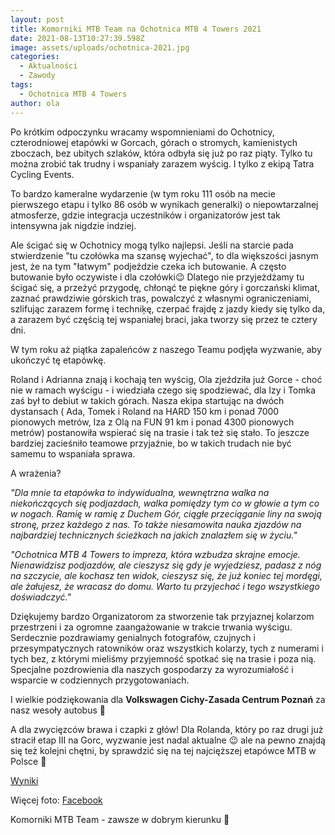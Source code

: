 ```yaml
---
layout: post
title: Komorniki MTB Team na Ochotnica MTB 4 Towers 2021
date: 2021-08-13T10:27:39.598Z
image: assets/uploads/ochotnica-2021.jpg
categories:
  - Aktualności
  - Zawody
tags:
  - Ochotnica MTB 4 Towers
author: ola
---
```

Po krótkim odpoczynku wracamy wspomnieniami do Ochotnicy, czterodniowej etapówki w Gorcach, górach o stromych, kamienistych zboczach, bez ubitych szlaków, która odbyła się już po raz piąty. Tylko tu można zrobić tak trudny i wspaniały zarazem wyścig. I tylko z ekipą Tatra Cycling Events.

<!--more-->

To bardzo kameralne wydarzenie (w tym roku 111 osób na mecie pierwszego etapu i tylko 86 osób w wynikach generalki) o niepowtarzalnej atmosferze, gdzie integracja uczestników i organizatorów jest tak intensywna jak nigdzie indziej.

Ale ścigać się w Ochotnicy mogą tylko najlepsi. Jeśli na starcie pada stwierdzenie "tu czołówka ma szansę wyjechać", to dla większości jasnym jest, że na tym "łatwym" podjeździe czeka ich butowanie. A często butowanie było oczywiste i dla czołówki😉 Dlatego nie przyjeżdżamy tu ścigać się, a przeżyć przygodę, chłonąć te piękne góry i gorczański klimat, zaznać prawdziwie górskich tras, powalczyć z własnymi ograniczeniami, szlifując zarazem formę i techniķę, czerpać frajdę z jazdy kiedy się tylko da, a zarazem być częścią tej wspaniałej braci, jaka tworzy się przez te cztery dni.

W tym roku aż piątka zapaleńców z naszego Teamu podjęła wyzwanie, aby ukończyć tę etapówkę.

Roland i Adrianna znają i kochają ten wyścig, Ola zjeździła już Gorce - choć nie w ramach wyścigu - i wiedziała czego się spodziewać, dla Izy i Tomka zaś był to debiut w takich górach. Nasza ekipa startując na dwóch dystansach ( Ada, Tomek i Roland na HARD 150 km i ponad 7000 pionowych metrów, Iza z Olą na FUN 91 km i ponad 4300 pionowych metrów) postanowiła wspierać się na trasie i tak też się stało. To jeszcze bardziej zacieśniło teamowe przyjaźnie, bo w takich trudach nie być samemu to wspaniała sprawa.

A wrażenia?

*"Dla mnie ta etapówka to indywidualna, wewnętrzna walka na niekończących się podjazdach, walka pomiędzy tym co w głowie a tym co w nogach. Ramię w ramię z Duchem Gór, ciągłe przeciąganie liny na swoją stronę, przez każdego z nas. To także niesamowita nauka zjazdów na najbardziej technicznych ścieżkach na jakich znalazłem się w życiu."*

*"Ochotnica MTB 4 Towers to impreza, która wzbudza skrajne emocje. Nienawidzisz podjazdów, ale cieszysz się gdy je wyjedziesz, padasz z nóg na szczycie, ale kochasz ten widok, cieszysz się, że już koniec tej mordęgi, ale żałujesz, że wracasz do domu. Warto tu przyjechać i tego wszystkiego doświadczyć."*

Dziękujemy bardzo Organizatorom za stworzenie tak przyjaznej kolarzom przestrzeni i za ogromne zaangażowanie w trakcie trwania wyścigu. Serdecznie pozdrawiamy genialnych fotografów, czujnych i przesympatycznych ratowników oraz wszystkich kolarzy, tych z numerami i tych bez, z którymi mieliśmy przyjemność spotkać się na trasie i poza nią. Specjalne pozdrowienia dla naszych gospodarzy za wyrozumiałość i wsparcie w codziennych przygotowaniach.

I wielkie podziękowania dla **Volkswagen Cichy-Zasada Centrum Poznań** za nasz wesoły autobus 🚚

A dla zwycięzców brawa i czapki z głów! Dla Rolanda, który po raz drugi już stracił etap III na Gorc, wyzwanie jest nadal aktualne 😉 ale na pewno znajdą się też kolejni chętni, by sprawdzić się na tej najcięższej etapówce MTB w Polsce 💪

[Wyniki](https://my.raceresult.com/162650/)

Więcej foto: [Facebook](https://www.facebook.com/Komorniki.MTB/posts/2965274370456872)

Komorniki MTB Team - zawsze w dobrym kierunku 🙂